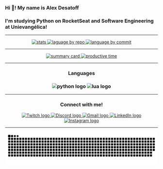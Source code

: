 
  ### Hi 👋! My name is Alex Desatoff
  ### I'm studying Python on RocketSeat and Software Engineering at Unievangélica!

---

<div align="center">
    <a href="https://github.com/Desatoff">
      <img src="http://github-profile-summary-cards.vercel.app/api/cards/stats?username=Desatoff&theme=algolia" height="150" alt="stats" />
      <img src="http://github-profile-summary-cards.vercel.app/api/cards/repos-per-language?username=Desatoff&theme=algolia" height="150" alt="laguage by repo" />
      <img src="http://github-profile-summary-cards.vercel.app/api/cards/most-commit-language?username=Desatoff&theme=algolia" height="150" alt="language by commit" />
    </a>
</div>

---

<div align="center">
  <a href="https://github.com/Desatoff">
    <img src="http://github-profile-summary-cards.vercel.app/api/cards/profile-details?username=Desatoff&theme=algolia" height="150" alt="summary card"/>
    <img src= "http://github-profile-summary-cards.vercel.app/api/cards/productive-time?username=Desatoff&theme=algolia&utcOffset=8" height="150" alt="productive time" />
  </a>
</div>

---

  <div align="center">
    <h3>Languages<h3/>
    <img src="https://cdn.jsdelivr.net/gh/devicons/devicon@latest/icons/python/python-original.svg" height="40" alt="python logo"  />
    <img src="https://cdn.jsdelivr.net/gh/devicons/devicon@latest/icons/lua/lua-original.svg" height="40" alt="lua logo" />
  </div>

---

<div align="center">
  <h3>Connect with me!</h3>

  <a href="https://www.twitch.tv/nuclefar" target="_blank">
    <img src="https://cdn.jsdelivr.net/gh/devicons/devicon/icons/twitch/twitch-original.svg" height="40" alt="Twitch logo"/>
  </a>

  <a href="https://discord.gg/Q22EqJxNXM" target="_blank">
    <img src="https://cdn.jsdelivr.net/gh/devicons/devicon/icons/discord/discord-original.svg" height="40" alt="Discord logo"/>
  </a>

  <a href="mailto:alexdesatoff2007@gmail.com">
    <img src="https://cdn.jsdelivr.net/gh/devicons/devicon/icons/google/google-original.svg" height="40" alt="Gmail logo"/>
  </a>

  <a href="https://www.linkedin.com/in/alex-desatoff-56a93934b/" target="_blank">
    <img src="https://cdn.jsdelivr.net/gh/devicons/devicon/icons/linkedin/linkedin-original.svg" height="40" alt="LinkedIn logo"/>
  </a>

  <a href="https://www.instagram.com/alexdesatoff" target="_blank">
    <img src="https://cdn.jsdelivr.net/npm/simple-icons@v9/icons/instagram.svg" height="40" alt="Instagram logo"/>
  </a>
</div>


---

![snake gif](https://github.com/Desatoff/Desatoff/blob/output/github-snake-dark.svg)
